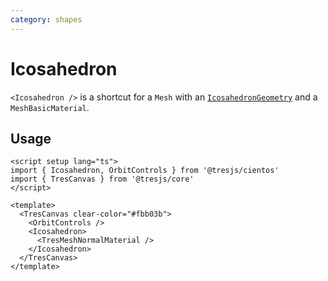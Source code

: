 ```yaml
---
category: shapes
---
```


# Icosahedron <Badge type="warning" text="^1.6.0" />

`<Icosahedron />` is a shortcut for a `Mesh` with an [`IcosahedronGeometry`](https://threejs.org/docs/?q=ico#api/en/geometries/IcosahedronGeometry) and a `MeshBasicMaterial`.

## Usage

```vue demo
<script setup lang="ts">
import { Icosahedron, OrbitControls } from '@tresjs/cientos'
import { TresCanvas } from '@tresjs/core'
</script>

<template>
  <TresCanvas clear-color="#fbb03b">
    <OrbitControls />
    <Icosahedron>
      <TresMeshNormalMaterial />
    </Icosahedron>
  </TresCanvas>
</template>
```
